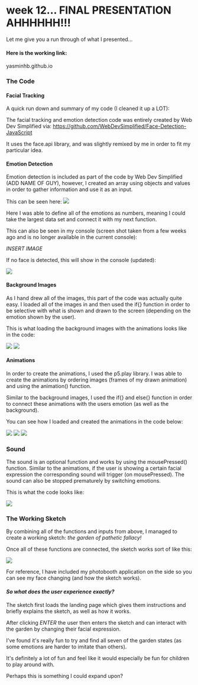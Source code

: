 # week 12... FINAL PRESENTATION AHHHHHH!!!

Let me give you a run through of what I presented...

#### Here is the working link:

yasminhb.github.io

### The Code

#### Facial Tracking

A quick run down and summary of my code (I cleaned it up a LOT):

The facial tracking and emotion detection code was entirely created by Web Dev Simplified via:
https://github.com/WebDevSimplified/Face-Detection-JavaScript

It uses the face.api library, and was slightly remixed by me in order to fit my particular idea.

#### Emotion Detection

Emotion detection is included as part of the code by Web Dev Simplified (ADD NAME OF GUY), however, I created an array using objects and values in order to gather information and use it as an input.

This can be seen here:
<img src=https://github.com/yasminhb/slavetothealgorithm/blob/master/week%2012/Screen%20Shot%202020-10-23%20at%208.12.50%20pm.png>

Here I was able to define all of the emotions as numbers, meaning I could take the largest data set and connect it with my next function.

This can also be seen in my console (screen shot taken from a few weeks ago and is no longer available in the current console):

*INSERT IMAGE*

If no face is detected, this will show in the console (updated):

<img src=https://github.com/yasminhb/slavetothealgorithm/blob/master/week%2012/Screen%20Shot%202020-10-23%20at%208.19.40%20pm.png>

#### Background Images

As I hand drew all of the images, this part of the code was actually quite easy. I loaded all of the images in and then used the if{} function in order to be selective with what is shown and drawn to the screen (depending on the emotion shown by the user).

This is what loading the background images with the animations looks like in the code:

<img src=https://github.com/yasminhb/slavetothealgorithm/blob/master/week%2012/Screen%20Shot%202020-10-23%20at%208.21.21%20pm.png>

<img src=https://github.com/yasminhb/slavetothealgorithm/blob/master/week%2012/Screen%20Shot%202020-10-23%20at%208.21.37%20pm.png>

#### Animations

In order to create the animations, I used the p5.play library. I was able to create the animations by ordering images (frames of my drawn animation) and using the animation() function. 

Similar to the background images, I used the if{} and else{} function in order to connect these animations with the users emotion (as well as the background).

You can see how I loaded and created the animations in the code below:

<img src=https://github.com/yasminhb/slavetothealgorithm/blob/master/week%2012/Screen%20Shot%202020-10-23%20at%208.21.15%20pm.png>

<img src=https://github.com/yasminhb/slavetothealgorithm/blob/master/week%2012/Screen%20Shot%202020-10-23%20at%208.22.38%20pm.png>

<img src=https://github.com/yasminhb/slavetothealgorithm/blob/master/week%2012/Screen%20Shot%202020-10-23%20at%208.22.58%20pm.png>

### Sound

The sound is an optional function and works by using the mousePressed() function. Similar to the animations, if the user is showing a certain facial expression the corresponding sound will trigger (on mousePressed). The sound can also be stopped prematurely by switching emotions.

This is what the code looks like:

<img src=https://github.com/yasminhb/slavetothealgorithm/blob/master/week%2012/Screen%20Shot%202020-10-23%20at%208.22.00%20pm.png>


### The Working Sketch

By combining all of the functions and inputs from above, I managed to create a working sketch: *the garden of pathetic fallacy!*

Once all of these functions are connected, the sketch works sort of like this:

<img src=https://github.com/yasminhb/slavetothealgorithm/blob/master/week%2012/YHB%20Project%20Gif.gif>

For reference, I have included my photobooth application on the side so you can see my face changing (and how the sketch works). 

#### *So what does the user experience exactly?*

The sketch first loads the landing page which gives them instructions and briefly explains the sketch, as well as how it works.

After clicking *ENTER* the user then enters the sketch and can interact with the garden by changing their facial expression. 

I've found it's really fun to try and find all seven of the garden states (as some emotions are harder to imitate than others). 

It's definitely a lot of fun and feel like it would especially be fun for children to play around with. 

Perhaps this is something I could expand upon?


